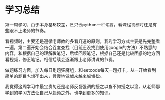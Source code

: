 # 学习总结

第一周学习，由于本身基础较差，且只会python一种语言，看课程视频时还是有些跟不上老师的节奏。

看视频时，主要还是遵循老师教的多看几遍的原则，我的学习方式主要是先完整看一遍，第二遍开始会结合百度查找（目前还没找到使用google的方法）不熟悉的内容，和根据自己的理解做笔记，后续回顾笔记，根据自己还是比较困惑的地方回看视频，修正笔记。相信后续会逐渐跟上老师讲课的节奏。

做题练习方面，加入每日刷题狂魔组，和leetcode每天一题打卡，从一开始看到简单的题目也想不出来，慢慢地做起来越来越轻松。

我觉得这周学习中最宝贵的还是老师反复强调的授之以鱼不如授之以渔，从老师那学到的学习方法让自己从视频之外，也学到更多的知识。